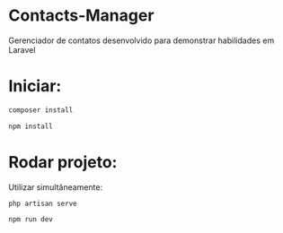# Contacts-Manager
Gerenciador de contatos desenvolvido para demonstrar habilidades em Laravel

# Iniciar:
```php
composer install
```
```php
npm install
```

# Rodar projeto:
Utilizar simultâneamente:
```php
php artisan serve
```
```php
npm run dev
```
